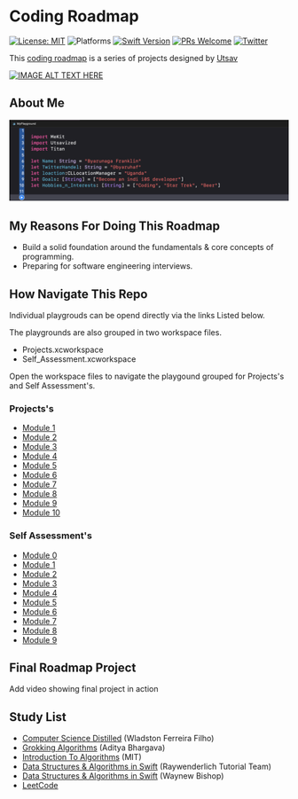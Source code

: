 # Coding Roadmap
[![License: MIT](https://img.shields.io/badge/License-MIT-yellow.svg)](https://opensource.org/licenses/MIT)
![Platforms](https://img.shields.io/badge/platform-macOS-blue.svg)
[![Swift Version](https://img.shields.io/badge/Swift-5.6-F16D39.svg?style=flat)](https://developer.apple.com/swift)
[![PRs Welcome](https://img.shields.io/badge/PRs-welcome-brightgreen.svg?style=flat-square)](http://makeapullrequest.com)
[![Twitter](https://img.shields.io/badge/twitter-@byaruhaf-blue.svg)](http://twitter.com/byaruhaf)

This [coding roadmap](https://www.engineeringwithutsav.com/coding-roadmap) is a series of projects  designed by [Utsav](https://www.engineeringwithutsav.com/about)

[![IMAGE ALT TEXT HERE](https://img.youtube.com/vi/dPb1bg1mVLg/0.jpg)](https://www.youtube.com/watch?v=YOUTUBE_VIDEO_ID_HERE)


## About Me
![Profile](Img/About.png)

## My Reasons For Doing This Roadmap
* Build a solid foundation around the fundamentals & core concepts of programming.
* Preparing for software engineering interviews.


## How Navigate This Repo 
Individual playgrouds can be opend directly via the links Listed below.

The playgrounds are also grouped in two workspace files.

* Projects.xcworkspace
* Self_Assessment.xcworkspace

Open the workspace files to navigate the playgound grouped for Projects's and Self Assessment's.

### Projects's

* [Module 1](./Projects/Module_1_String_Manipulation/)
* [Module 2](./Projects/Module_2_LinkedLists/)
* [Module 3](./Projects/Module_3_Hashtables/)
* [Module 4](./Projects/Module_4_Stacks/)
* [Module 5](./Projects/Module_5_Queues/)
* [Module 6](./Projects/Module_6_Recursion/)
* [Module 7](./Projects/Module_7_Binary_Search/)
* [Module 8](./Projects/Module_8_Trees/)
* [Module 9](./Projects/Module_9_Graphs/)
* [Module 10](./Projects/Module_10_Final_Project/)

### Self Assessment's

* [Module 0](./Self_Assessment/Module_0_Basics/)
* [Module 1](./Self_Assessment/Module_1_String_Manipulation/)
* [Module 2](./Self_Assessment/Module_2_LinkedLists/)
* [Module 3](./Self_Assessment/Module_3_Hashtables/)
* [Module 4](./Self_Assessment/Module_4_Stacks/)
* [Module 5](./Self_Assessment/Module_5_Queues/)
* [Module 6](./Self_Assessment/Module_6_Recursion/)
* [Module 7](./Self_Assessment/Module_7_Binary_Search/)
* [Module 8](./Self_Assessment/Module_8_Trees/)
* [Module 9](./Self_Assessment/Module_9_Graphs/)

##  Final Roadmap Project
Add video showing final project in action

## Study List

* [Computer Science Distilled](https://amzn.to/3vbMcqP) (Wladston Ferreira Filho)
* [Grokking Algorithms](https://amzn.to/3O4MtVa) (Aditya Bhargava)
* [Introduction To Algorithms](https://ocw.mit.edu/courses/6-006-introduction-to-algorithms-spring-2020/) (MIT)
* [Data Structures & Algorithms in Swift](https://amzn.to/3O47LlN) (Raywenderlich Tutorial Team)
* [Data Structures & Algorithms in Swift](https://www.waynewbishop.com/ios-interview/book) (Waynew Bishop)
* [LeetCode](https://leetcode.com/)
